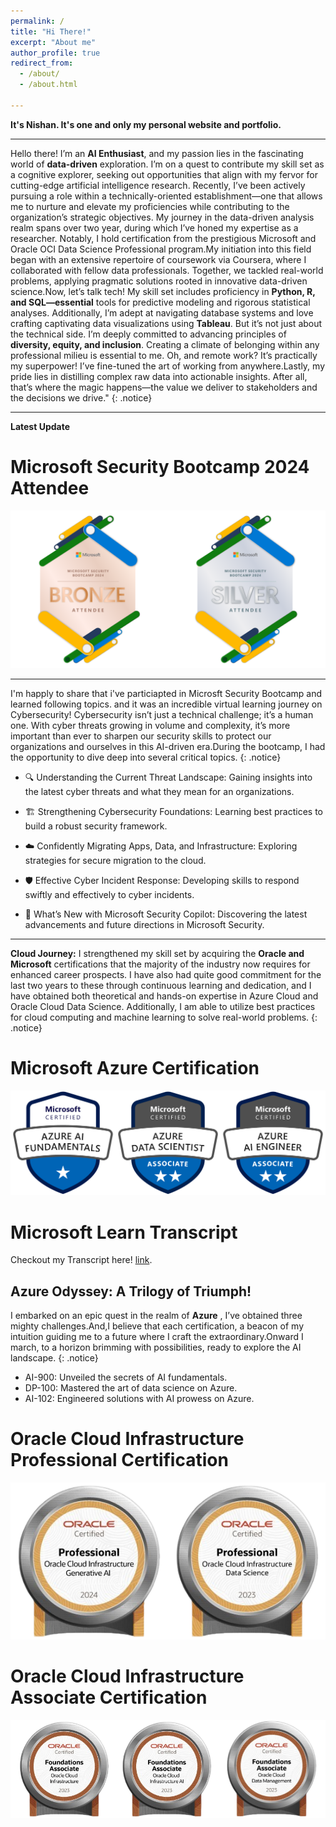 ```yaml
---
permalink: /
title: "Hi There!"
excerpt: "About me"
author_profile: true
redirect_from: 
  - /about/
  - /about.html

---
```

**It's Nishan. It's one and only my personal website and portfolio.**

---
Hello there! I’m an **AI Enthusiast**, and my passion lies in the fascinating world of **data-driven** exploration. I’m on a quest to contribute my skill set as a cognitive explorer, seeking out opportunities that align with my fervor for cutting-edge artificial intelligence research. Recently, I’ve been actively pursuing a role within a technically-oriented establishment—one that allows me to nurture and elevate my proficiencies while contributing to the organization’s strategic objectives. My journey in the data-driven analysis realm spans over two year, during which I’ve honed my expertise as a researcher. Notably, I hold certification from the prestigious Microsoft and Oracle OCI Data Science Professional program.My initiation into this field began with an extensive repertoire of coursework via Coursera, where I collaborated with fellow data professionals. Together, we tackled real-world problems, applying pragmatic solutions rooted in innovative data-driven science.Now, let’s talk tech! My skill set includes proficiency in **Python, R, and SQL—essential** tools for predictive modeling and rigorous statistical analyses. Additionally, I’m adept at navigating database systems and love crafting captivating data visualizations using **Tableau**. But it’s not just about the technical side. I’m deeply committed to advancing principles of **diversity, equity, and inclusion**. Creating a climate of belonging within any professional milieu is essential to me. Oh, and remote work? It’s practically my superpower! I’ve fine-tuned the art of working from anywhere.Lastly, my pride lies in distilling complex raw data into actionable insights. After all, that’s where the magic happens—the value we deliver to stakeholders and the decisions we drive."
{: .notice}

---
**Latest Update**
# Microsoft Security Bootcamp 2024 Attendee
![Certificate Image](/files/microsoft/microsoft_security_bootcamp_2024_attende.png)

---
I'm happly to share that i've particiapted in Microsft Security Bootcamp and learned following topics. and it was an incredible virtual learning journey on Cybersecurity! Cybersecurity isn’t just a technical challenge; it’s a human one. With cyber threats growing in volume and complexity, it’s more important than ever to sharpen our security skills to protect our organizations and ourselves in this AI-driven era.During the bootcamp, I had the opportunity to dive deep into several critical topics.
{: .notice} 

* 🔍 Understanding the Current Threat Landscape: Gaining insights into the latest cyber threats and what they mean for an organizations.

* 🏗️ Strengthening Cybersecurity Foundations: Learning best practices to build a robust security framework.

* ☁️ Confidently Migrating Apps, Data, and Infrastructure: Exploring strategies for secure migration to the cloud.

* 🛡️ Effective Cyber Incident Response: Developing skills to respond swiftly and effectively to cyber incidents.

* 🤖 What’s New with Microsoft Security Copilot: Discovering the latest advancements and future directions in Microsoft Security.

---
**Cloud Journey:**
I strengthened my skill set by acquiring the **Oracle and Microsoft** certifications that the majority of the industry now requires for enhanced career prospects. I have also had quite good commitment for the last two years to these through continuous learning and dedication, and I have obtained both theoretical and hands-on expertise in Azure Cloud and Oracle Cloud Data Science. Additionally, I am able to utilize best practices for cloud computing and machine learning to solve real-world problems.
{: .notice} 

# Microsoft Azure Certification
![Certificate Image](/files/microsoft/microsoft_cert_merge.png)

# Microsoft Learn Transcript
Checkout my Transcript here! [link](https://learn.microsoft.com/en-us/users/smgazzaliarafatnishan-4645/transcript/d5y6ghp168eyero "Microsoft Learn Transcript").

## Azure Odyssey: A Trilogy of Triumph!
I embarked on an epic quest in the realm of **Azure** , I’ve obtained three mighty challenges.And,I believe that each certification, a beacon of my intuition guiding me to a future where I craft the extraordinary.Onward I march, to a horizon brimming with possibilities, ready to explore the AI landscape.
{: .notice} 

* AI-900: Unveiled the secrets of AI fundamentals.
* DP-100: Mastered the art of data science on Azure.
* AI-102: Engineered solutions with AI prowess on Azure.

# Oracle Cloud Infrastructure Professional  Certification 
![Certificate Image](/files/oracle/oci_professional_certification.png)
# Oracle Cloud Infrastructure Associate Certification 
![Certificate Image](/files/oracle/oci_2023_foundation_associate_certifications.png)

